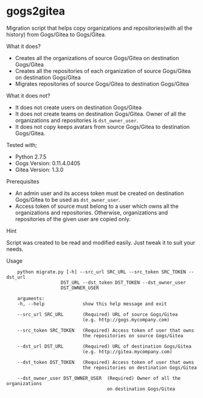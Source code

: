 # gogs2gitea
Migration script that helps copy organizations and repositories(with all the history) from Gogs/Gitea to Gogs/Gitea.

What it does?
* Creates all the organizations of source Gogs/Gitea on destination Gogs/Gitea
* Creates all the repositories of each organization of source Gogs/Gitea on destination Gogs/Gitea
* Migrates repositories of source Gogs/Gitea to destination Gogs/Gitea

What it does not?
* It does not create users on destination Gogs/Gitea
* It does not create teams on destination Gogs/Gitea. Owner of all the organizations and repositories is `dst_owner_user`.
* It does not copy keeps avatars from source Gogs/Gitea to destination Gogs/Gitea.

Tested with;
* Python 2.7.5
* Gogs Version: 0.11.4.0405
* Gitea Version: 1.3.0

Prerequisites
* An admin user and its access token must be created on destination Gogs/Gitea to be used as `dst_owner_user`.
* Access token of source must belong to a user which owns all the organizations and repositories. Otherwise, organizations and repositories of the given user are copied only.

Hint

Script was created to be read and modified easily. Just tweak it to suit your needs.

Usage

        python migrate.py [-h] --src_url SRC_URL --src_token SRC_TOKEN --dst_url
                        DST_URL --dst_token DST_TOKEN --dst_owner_user
                        DST_OWNER_USER

        arguments:
        -h, --help              show this help message and exit

        --src_url SRC_URL       (Required) URL of source Gogs/Gitea 
                                (e.g. http://gogs.mycompany.com)
        
        --src_token SRC_TOKEN   (Required) Access token of user that owns 
                                the repositories on source Gogs/Gitea
        
        --dst_url DST_URL       (Required) URL of destination Gogs/Gitea 
                                (e.g. http://gitea.mycompany.com)
        
        --dst_token DST_TOKEN   (Required) Access token of user that owns 
                                the repositories on destination Gogs/Gitea
        
        --dst_owner_user DST_OWNER_USER  (Required) Owner of all the organizations 
                                         on destination Gogs/Gitea